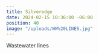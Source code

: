 ```yaml
---
title: Silveredge
date: 2024-02-15 10:36:00 -06:00
position: 40
image: "/uploads/WW%20LINES.jpg"
---
```


Wastewater lines